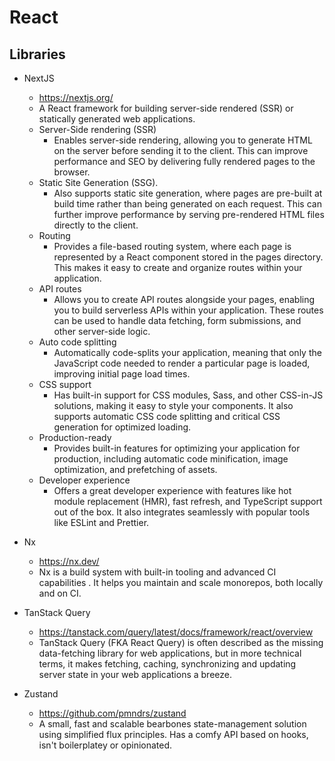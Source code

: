 # React

## Libraries
- NextJS
  - https://nextjs.org/
  - A React framework for building server-side rendered (SSR) or statically generated web applications.
  - Server-Side rendering (SSR)
    - Enables server-side rendering, allowing you to generate HTML on the server before sending it to the client. This can improve performance and SEO by delivering fully rendered pages to the browser.
  - Static Site Generation (SSG).
    - Also supports static site generation, where pages are pre-built at build time rather than being generated on each request. This can further improve performance by serving pre-rendered HTML files directly to the client.
  - Routing
    - Provides a file-based routing system, where each page is represented by a React component stored in the pages directory. This makes it easy to create and organize routes within your application.
  - API routes
    - Allows you to create API routes alongside your pages, enabling you to build serverless APIs within your application. These routes can be used to handle data fetching, form submissions, and other server-side logic.
  - Auto code splitting
    - Automatically code-splits your application, meaning that only the JavaScript code needed to render a particular page is loaded, improving initial page load times.
  - CSS support
    - Has built-in support for CSS modules, Sass, and other CSS-in-JS solutions, making it easy to style your components. It also supports automatic CSS code splitting and critical CSS generation for optimized loading.
  - Production-ready
    - Provides built-in features for optimizing your application for production, including automatic code minification, image optimization, and prefetching of assets.
  - Developer experience
    - Offers a great developer experience with features like hot module replacement (HMR), fast refresh, and TypeScript support out of the box. It also integrates seamlessly with popular tools like ESLint and Prettier.
      
- Nx
  - https://nx.dev/
  - Nx is a build system with built-in tooling and advanced CI capabilities . It helps you maintain and scale monorepos, both locally and on CI.
 
- TanStack Query
  - https://tanstack.com/query/latest/docs/framework/react/overview
  - TanStack Query (FKA React Query) is often described as the missing data-fetching library for web applications, but in more technical terms, it makes fetching, caching, synchronizing and updating server state in your web applications a breeze.

- Zustand
  - https://github.com/pmndrs/zustand
  - A small, fast and scalable bearbones state-management solution using simplified flux principles. Has a comfy API based on hooks, isn't boilerplatey or opinionated.
